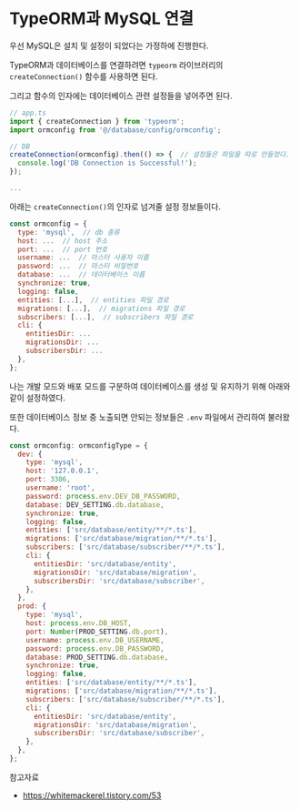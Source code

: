 # TypeORM과 MySQL 연결

우선 MySQL은 설치 및 설정이 되었다는 가정하에 진행한다.



TypeORM과 데이터베이스를 연결하려면 `typeorm` 라이브러리의 `createConnection()` 함수를 사용하면 된다.

그리고 함수의 인자에는 데이터베이스 관련 설정들을 넣어주면 된다.

```js
// app.ts
import { createConnection } from 'typeorm';
import ormconfig from '@/database/config/ormconfig';

// DB
createConnection(ormconfig).then(() => {  // 설정들은 파일을 따로 만들었다.
  console.log('DB Connection is Successful!');
});

...
```



아래는 `createConnection()`의 인자로 넘겨줄 설정 정보들이다.

```js
const ormconfig = {
  type: 'mysql',  // db 종류
  host: ...  // host 주소
  port: ...  // port 번호
  username: ...  // 마스터 사용자 이름	
  password: ...  // 마스터 비밀번호
  database: ...  // 데이터베이스 이름
  synchronize: true,
  logging: false,
  entities: [...],  // entities 파일 경로
  migrations: [...],  // migrations 파일 경로
  subscribers: [...],  // subscribers 파일 경로
  cli: {
    entitiesDir: ...
    migrationsDir: ...
    subscribersDir: ...
  },
};
```



나는 개발 모드와 배포 모드를 구분하여 데이터베이스를 생성 및 유지하기 위해 아래와 같이 설정하였다.

또한 데이터베이스 정보 중 노출되면 안되는 정보들은 `.env` 파일에서 관리하여 불러왔다.

```js
const ormconfig: ormconfigType = {
  dev: {
    type: 'mysql',
    host: '127.0.0.1',
    port: 3306,
    username: 'root',
    password: process.env.DEV_DB_PASSWORD, 
    database: DEV_SETTING.db.database,
    synchronize: true,
    logging: false,
    entities: ['src/database/entity/**/*.ts'],
    migrations: ['src/database/migration/**/*.ts'],
    subscribers: ['src/database/subscriber/**/*.ts'],
    cli: {
      entitiesDir: 'src/database/entity',
      migrationsDir: 'src/database/migration',
      subscribersDir: 'src/database/subscriber',
    },
  },
  prod: {
    type: 'mysql',
    host: process.env.DB_HOST,
    port: Number(PROD_SETTING.db.port),
    username: process.env.DB_USERNAME,
    password: process.env.DB_PASSWORD,
    database: PROD_SETTING.db.database,
    synchronize: true,
    logging: false,
    entities: ['src/database/entity/**/*.ts'],
    migrations: ['src/database/migration/**/*.ts'],
    subscribers: ['src/database/subscriber/**/*.ts'],
    cli: {
      entitiesDir: 'src/database/entity',
      migrationsDir: 'src/database/migration',
      subscribersDir: 'src/database/subscriber',
    },
  },
};
```





참고자료

- https://whitemackerel.tistory.com/53